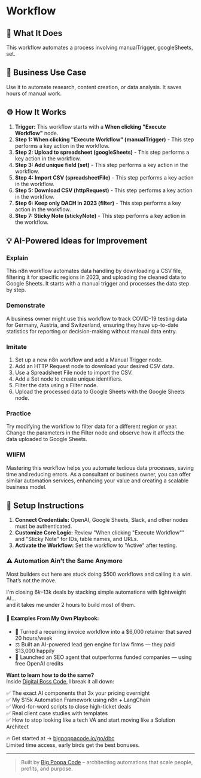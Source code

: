 # Workflow

## 🚀 What It Does
This workflow automates a process involving manualTrigger, googleSheets, set.

## 💼 Business Use Case
Use it to automate research, content creation, or data analysis. It saves hours of manual work.

## ⚙️ How It Works
1.  **Trigger:** This workflow starts with a **When clicking "Execute Workflow"** node.
2. **Step 1: When clicking "Execute Workflow" (manualTrigger)** - This step performs a key action in the workflow.
3. **Step 2: Upload to spreadsheet (googleSheets)** - This step performs a key action in the workflow.
4. **Step 3: Add unique field (set)** - This step performs a key action in the workflow.
5. **Step 4: Import CSV (spreadsheetFile)** - This step performs a key action in the workflow.
6. **Step 5: Download CSV (httpRequest)** - This step performs a key action in the workflow.
7. **Step 6: Keep only DACH in 2023 (filter)** - This step performs a key action in the workflow.
8. **Step 7: Sticky Note (stickyNote)** - This step performs a key action in the workflow.

## 💡 AI-Powered Ideas for Improvement
### Explain
This n8n workflow automates data handling by downloading a CSV file, filtering it for specific regions in 2023, and uploading the cleaned data to Google Sheets. It starts with a manual trigger and processes the data step by step.

### Demonstrate
A business owner might use this workflow to track COVID-19 testing data for Germany, Austria, and Switzerland, ensuring they have up-to-date statistics for reporting or decision-making without manual data entry.

### Imitate
1. Set up a new n8n workflow and add a Manual Trigger node.
2. Add an HTTP Request node to download your desired CSV data.
3. Use a Spreadsheet File node to import the CSV.
4. Add a Set node to create unique identifiers.
5. Filter the data using a Filter node.
6. Upload the processed data to Google Sheets with the Google Sheets node.

### Practice
Try modifying the workflow to filter data for a different region or year. Change the parameters in the Filter node and observe how it affects the data uploaded to Google Sheets.

### WIIFM
Mastering this workflow helps you automate tedious data processes, saving time and reducing errors. As a consultant or business owner, you can offer similar automation services, enhancing your value and creating a scalable business model.

## 🔧 Setup Instructions
1. **Connect Credentials:** OpenAI, Google Sheets, Slack, and other nodes must be authenticated.
2. **Customize Core Logic:** Review "When clicking "Execute Workflow"" and "Sticky Note" for IDs, table names, and URLs.
3. **Activate the Workflow:** Set the workflow to "Active" after testing.

### ⚠️ Automation Ain’t the Same Anymore

Most builders out here are stuck doing $500 workflows and calling it a win.  
That’s not the move.  

I'm closing $6k–$13k deals by stacking simple automations with lightweight AI...  
and it takes me under 2 hours to build most of them.

#### 🧠 Examples From My Own Playbook:
- 🔁 Turned a recurring invoice workflow into a $6,000 retainer that saved 20 hours/week  
- ⚖️ Built an AI-powered lead gen engine for law firms — they paid $13,000 happily  
- 🚀 Launched an SEO agent that outperforms funded companies — using free OpenAI credits  

**Want to learn how to do the same?**  
Inside [Digital Boss Code](https://bigpoppacode.io/go/dbc), I break it all down:

✅ The exact AI components that 3x your pricing overnight  
✅ My $15k Automation Framework using n8n + LangChain  
✅ Word-for-word scripts to close high-ticket deals  
✅ Real client case studies with templates  
✅ How to stop looking like a tech VA and start moving like a Solution Architect  

🔥 Get started at → [bigpoppacode.io/go/dbc](https://bigpoppacode.io/go/dbc)  
Limited time access, early birds get the best bonuses.

---
> Built by [Big Poppa Code](https://bigpoppacode.io) – architecting automations that scale people, profits, and purpose.

